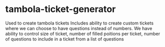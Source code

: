 # tambola-ticket-generator
Used to create tambola tickets
Includes ability to create custom tickets where we can choose to have questions instead of numbers.
We have ability to control size of ticket, number of filled poitions per ticket, number of questions to include in a ticket from a list of questions
